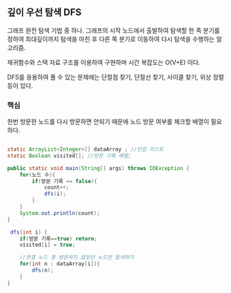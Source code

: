 ## 깊이 우선 탐색 DFS
그래프 완전 탐색 기법 중 하나.
그래프의 시작 노드에서 출발하여 탐색할 한 족 분기를 정하여 최대깊이까지 탐색을 마친 후 다른 쪽 분기로 이동하여 다시 탐색을 수행하는 알고리즘.

재귀함수와 스택 자료 구조를 이용하여 구현하며
시간 복잡도는 O(V+E) 이다.

DFS를 응용하여 풀 수 있는 문제에는 단절점 찾기, 단절선 찾기, 사이클 찾기, 위상 정렬 등이 있다.


### 핵심
한번 방문한 노드를 다시 방문하면 안되기 때문에 노드 방문 여부를 체크할 배열이 필요하다.




```java

static ArrayList<Integer>[] dataArray ; //인접 리스트
static Boolean visited[]; //방문 기록 배열;

public static void main(String[] args) throws IOException {
	for(노드 수){
		if(방문 기록 == false){
            count++;
            dfs(i);
		}
	}
	System.out.println(count);
}

 dfs(int i) {
	if(방문 기록==true) return;
	visited[i] = true;

	//연결 노드 중 방문하지 않았던 노드만 탐색하기
	for(int n : dataArray[i]){
	    dfs(n);
	}
}
```
